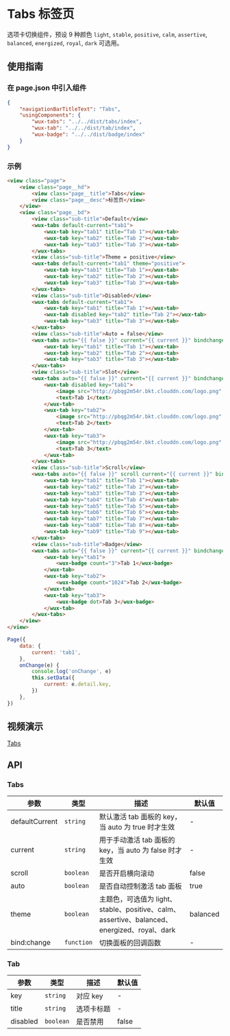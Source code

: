 # Tabs 标签页

选项卡切换组件，预设 9 种颜色 `light`, `stable`, `positive`, `calm`, `assertive`, `balanced`, `energized`, `royal`, `dark` 可选用。

## 使用指南

### 在 page.json 中引入组件

```json
{
    "navigationBarTitleText": "Tabs",
    "usingComponents": {
        "wux-tabs": "../../dist/tabs/index",
        "wux-tab": "../../dist/tab/index",
        "wux-badge": "../../dist/badge/index"
    }
}
```

### 示例

```html
<view class="page">
    <view class="page__hd">
        <view class="page__title">Tabs</view>
        <view class="page__desc">标签页</view>
    </view>
    <view class="page__bd">
        <view class="sub-title">Default</view>
        <wux-tabs default-current="tab1">
            <wux-tab key="tab1" title="Tab 1"></wux-tab>
            <wux-tab key="tab2" title="Tab 2"></wux-tab>
            <wux-tab key="tab3" title="Tab 3"></wux-tab>
        </wux-tabs>
        <view class="sub-title">Theme = positive</view>
        <wux-tabs default-current="tab1" theme="positive">
            <wux-tab key="tab1" title="Tab 1"></wux-tab>
            <wux-tab key="tab2" title="Tab 2"></wux-tab>
            <wux-tab key="tab3" title="Tab 3"></wux-tab>
        </wux-tabs>
        <view class="sub-title">Disabled</view>
        <wux-tabs default-current="tab1">
            <wux-tab key="tab1" title="Tab 1"></wux-tab>
            <wux-tab disabled key="tab2" title="Tab 2"></wux-tab>
            <wux-tab key="tab3" title="Tab 3"></wux-tab>
        </wux-tabs>
        <view class="sub-title">Auto = false</view>
        <wux-tabs auto="{{ false }}" current="{{ current }}" bindchange="onChange">
            <wux-tab key="tab1" title="Tab 1"></wux-tab>
            <wux-tab key="tab2" title="Tab 2"></wux-tab>
            <wux-tab key="tab3" title="Tab 3"></wux-tab>
        </wux-tabs>
        <view class="sub-title">Slot</view>
        <wux-tabs auto="{{ false }}" current="{{ current }}" bindchange="onChange">
            <wux-tab disabled key="tab1">
                <image src="http://pbqg2m54r.bkt.clouddn.com/logo.png" style="width: 20px; height: 20px; margin-right: 5px;" />
                <text>Tab 1</text>
            </wux-tab>
            <wux-tab key="tab2">
                <image src="http://pbqg2m54r.bkt.clouddn.com/logo.png" style="width: 20px; height: 20px; margin-right: 5px;" />
                <text>Tab 2</text>
            </wux-tab>
            <wux-tab key="tab3">
                <image src="http://pbqg2m54r.bkt.clouddn.com/logo.png" style="width: 20px; height: 20px; margin-right: 5px;" />
                <text>Tab 3</text>
            </wux-tab>
        </wux-tabs>
        <view class="sub-title">Scroll</view>
        <wux-tabs auto="{{ false }}" scroll current="{{ current }}" bindchange="onChange">
            <wux-tab key="tab1" title="Tab 1"></wux-tab>
            <wux-tab key="tab2" title="Tab 2"></wux-tab>
            <wux-tab key="tab3" title="Tab 3"></wux-tab>
            <wux-tab key="tab4" title="Tab 4"></wux-tab>
            <wux-tab key="tab5" title="Tab 5"></wux-tab>
            <wux-tab key="tab6" title="Tab 6"></wux-tab>
            <wux-tab key="tab7" title="Tab 7"></wux-tab>
            <wux-tab key="tab8" title="Tab 8"></wux-tab>
            <wux-tab key="tab9" title="Tab 9"></wux-tab>
        </wux-tabs>
        <view class="sub-title">Badge</view>
        <wux-tabs auto="{{ false }}" current="{{ current }}" bindchange="onChange">
            <wux-tab key="tab1">
                <wux-badge count="3">Tab 1</wux-badge>
            </wux-tab>
            <wux-tab key="tab2">
                <wux-badge count="1024">Tab 2</wux-badge>
            </wux-tab>
            <wux-tab key="tab3">
                <wux-badge dot>Tab 3</wux-badge>
            </wux-tab>
        </wux-tabs>
    </view>
</view>
```

```js
Page({
    data: {
        current: 'tab1',
    },
    onChange(e) {
        console.log('onChange', e)
        this.setData({
            current: e.detail.key,
        })
    },
})
```

## 视频演示

[Tabs](./_media/tabs.mp4 ':include :type=iframe width=375px height=667px')

## API

### Tabs

| 参数 | 类型 | 描述 | 默认值 |
| --- | --- | --- | --- |
| defaultCurrent | <code>string</code> | 默认激活 tab 面板的 key，当 auto 为 true 时才生效 | - |
| current | <code>string</code> | 用于手动激活 tab 面板的 key，当 auto 为 false 时才生效 | - |
| scroll | <code>boolean</code> | 是否开启横向滚动 | false |
| auto | <code>boolean</code> | 是否自动控制激活 tab 面板 | true |
| theme | <code>boolean</code> | 主题色，可选值为 light、stable、positive、calm、assertive、balanced、energized、royal、dark | balanced |
| bind:change | <code>function</code> | 切换面板的回调函数 | - |

### Tab

| 参数 | 类型 | 描述 | 默认值 |
| --- | --- | --- | --- |
| key | <code>string</code> | 对应 key | - |
| title | <code>string</code> | 选项卡标题 | - |
| disabled | <code>boolean</code> | 是否禁用 | false |